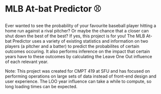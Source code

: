 # MLB At-bat Predictor ⚾

Ever wanted to see the probability of your favourite baseball player hitting a home run against a rival pitcher? Or maybe the chance that a closer can shut down the best of the best? If yes, this project is for you! The MLB At-bat Predictor uses a variety of existing statistics and information on two players (a pitcher and a batter) to predict the probabilites of certain outcomes occuring. It also performs inference on the impact that certain years have to these outcomes by calculating the Leave One Out influence of each relevant year.

Note: This project was created for CMPT 419 at SFU and has focused on performing operations on large sets of data instead of front-end design and user experience. The LOO year influence can take a while to compute, so long loading times can be expected.
